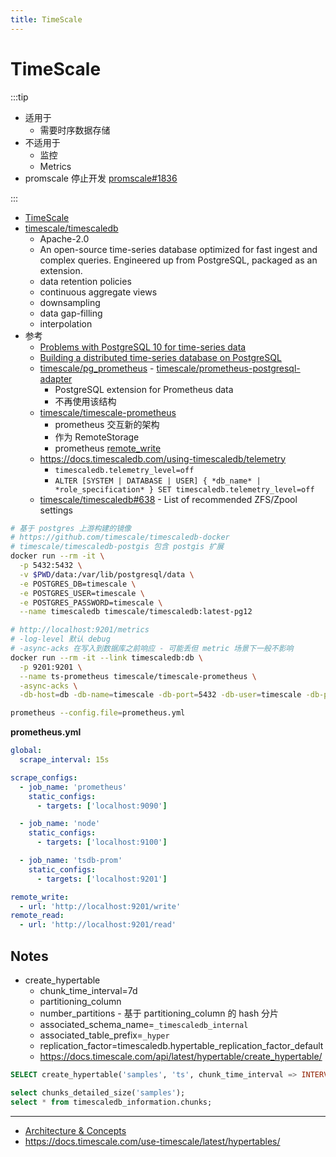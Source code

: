```yaml
---
title: TimeScale
---
```


# TimeScale

:::tip

- 适用于
  - 需要时序数据存储
- 不适用于
  - 监控
  - Metrics
- promscale 停止开发 [promscale#1836](https://github.com/timescale/promscale/issues/1836)

:::

- [TimeScale](http://www.timescale.com/)
- [timescale/timescaledb](https://github.com/timescale/timescaledb)
  - Apache-2.0
  - An open-source time-series database optimized for fast ingest and complex queries. Engineered up from PostgreSQL, packaged as an extension.
  - data retention policies
  - continuous aggregate views
  - downsampling
  - data gap-filling
  - interpolation
- 参考
  - [Problems with PostgreSQL 10 for time-series data](https://blog.timescale.com/time-series-data-postgresql-10-vs-timescaledb-816ee808bac5)
  - [Building a distributed time-series database on PostgreSQL](https://blog.timescale.com/blog/building-a-distributed-time-series-database-on-postgresql/)
  - [timescale/pg_prometheus](https://github.com/timescale/pg_prometheus) - [timescale/prometheus-postgresql-adapter](https://github.com/timescale/prometheus-postgresql-adapter)
    - PostgreSQL extension for Prometheus data
    - 不再使用该结构
  - [timescale/timescale-prometheus](https://github.com/timescale/timescale-prometheus)
    - prometheus 交互新的架构
    - 作为 RemoteStorage
    - prometheus [remote_write](https://prometheus.io/docs/prometheus/latest/configuration/configuration/#remote_write)
  - https://docs.timescaledb.com/using-timescaledb/telemetry
    - `timescaledb.telemetry_level=off`
    - `ALTER [SYSTEM | DATABASE | USER] { *db_name* | *role_specification* } SET timescaledb.telemetry_level=off`
  - [timescale/timescaledb#638](https://github.com/timescale/timescaledb/issues/638) - List of recommended ZFS/Zpool settings

```bash
# 基于 postgres 上游构建的镜像
# https://github.com/timescale/timescaledb-docker
# timescale/timescaledb-postgis 包含 postgis 扩展
docker run --rm -it \
  -p 5432:5432 \
  -v $PWD/data:/var/lib/postgresql/data \
  -e POSTGRES_DB=timescale \
  -e POSTGRES_USER=timescale \
  -e POSTGRES_PASSWORD=timescale \
  --name timescaledb timescale/timescaledb:latest-pg12

# http://localhost:9201/metrics
# -log-level 默认 debug
# -async-acks 在写入到数据库之前响应 - 可能丢但 metric 场景下一般不影响
docker run --rm -it --link timescaledb:db \
  -p 9201:9201 \
  --name ts-prometheus timescale/timescale-prometheus \
  -async-acks \
  -db-host=db -db-name=timescale -db-port=5432 -db-user=timescale -db-password=timescale

prometheus --config.file=prometheus.yml
```

**prometheus.yml**

```yaml
global:
  scrape_interval: 15s

scrape_configs:
  - job_name: 'prometheus'
    static_configs:
      - targets: ['localhost:9090']

  - job_name: 'node'
    static_configs:
      - targets: ['localhost:9100']

  - job_name: 'tsdb-prom'
    static_configs:
      - targets: ['localhost:9201']

remote_write:
  - url: 'http://localhost:9201/write'
remote_read:
  - url: 'http://localhost:9201/read'
```

## Notes

- create_hypertable
  - chunk_time_interval=7d
  - partitioning_column
  - number_partitions - 基于 partitioning_column 的 hash 分片
  - associated_schema_name=`_timescaledb_internal`
  - associated_table_prefix=`_hyper`
  - replication_factor=timescaledb.hypertable_replication_factor_default
  - https://docs.timescale.com/api/latest/hypertable/create_hypertable/

```sql
SELECT create_hypertable('samples', 'ts', chunk_time_interval => INTERVAL '7 day');

select chunks_detailed_size('samples');
select * from timescaledb_information.chunks;
```

---

- [Architecture & Concepts](https://docs.timescale.com/introduction/architecture)
- https://docs.timescale.com/use-timescale/latest/hypertables/
